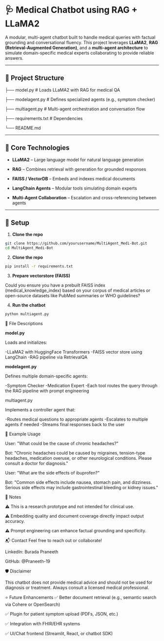 # 🩺 Medical Chatbot using RAG + LLaMA2

A modular, multi-agent chatbot built to handle medical queries with factual grounding and conversational fluency. This project leverages **LLaMA2**, **RAG (Retrieval-Augmented Generation)**, and a **multi-agent architecture** to simulate domain-specific medical experts collaborating to provide reliable answers.

---

## 📁 Project Structure

├── model.py # Loads LLaMA2 with RAG for medical QA

├── modelagent.py # Defines specialized agents (e.g., symptom checker)

├── multiagent.py # Multi-agent orchestration and conversation flow

├── requirements.txt # Dependencies

└── README.md


---

## 🧠 Core Technologies

- **LLaMA2** – Large language model for natural language generation
  
- **RAG** – Combines retrieval with generation for grounded responses

- **FAISS / VectorDB** – Embeds and indexes medical documents

- **LangChain Agents** – Modular tools simulating domain experts

- **Multi-Agent Collaboration** – Escalation and cross-referencing between agents

---

## 🔧 Setup

1. **Clone the repo**

  ```bash
  git clone https://github.com/yourusername/MultiAgent_Medi-Bot.git
  cd MultiAgent_Medi-Bot
  ```

2. **Clone the repo**

```bash
pip install -r requirements.txt
```

3. **Prepare vectorstore (FAISS)**

  Could you ensure you have a prebuilt FAISS index (medical_knowledge_index) based on your corpus of medical articles or open-source datasets like PubMed summaries or WHO guidelines?

4. **Run the chatbot**

```bash
python multiagent.py
```

📄 File Descriptions

**model.py**

Loads and initializes:
   
  -LLaMA2 with HuggingFace Transformers
  -FAISS vector store using LangChain
  -RAG pipeline via RetrievalQA

**modelagent.py**

Defines multiple domain-specific agents:

  -Symptom Checker
  -Medication Expert
  -Each tool routes the query through the RAG pipeline with prompt engineering

multiagent.py

Implements a controller agent that:
   
  -Routes medical questions to appropriate agents
  -Escalates to multiple agents if needed
  -Streams final responses back to the user
  
🧪 Example Usage

  User: "What could be the cause of chronic headaches?"

  Bot: "Chronic headaches could be caused by migraines, tension-type headaches, medication overuse, or other neurological conditions. Please consult a doctor for diagnosis."


  User: "What are the side effects of ibuprofen?"

  Bot: "Common side effects include nausea, stomach pain, and dizziness. Serious side effects may include gastrointestinal bleeding or kidney issues."

📌 Notes

  ⚠️ This is a research prototype and not intended for clinical use.

  ⚠️ Embedding quality and document coverage directly impact output accuracy.

  ⚠️ Prompt engineering can enhance factual grounding and specificity.

📬 Contact
  Feel free to reach out or collaborate!

  LinkedIn: Burada Praneeth

  GitHub: @Praneeth-19

🛡️ Disclaimer

  This chatbot does not provide medical advice and should not be used for diagnosis or treatment. Always consult a licensed medical professional.

⭐️ Future Enhancements
  ✅ Better document retrieval (e.g., semantic search via Cohere or OpenSearch)

  ✅ Plugin for patient symptom upload (PDFs, JSON, etc.)

  ✅ Integration with FHIR/EHR systems

  ✅ UI/Chat frontend (Streamlit, React, or chatbot SDK)
